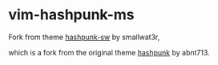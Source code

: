 # vim-hashpunk-ms

Fork from theme [hashpunk-sw](https://github.com/smallwat3r/vim-hashpunk-sw) by smallwat3r,

which is a fork from the original theme [hashpunk](https://github.com/abnt713/vim-hashpunk) by abnt713.
